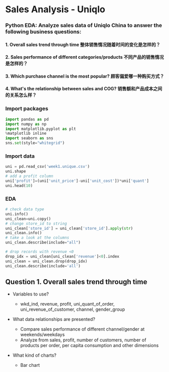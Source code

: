 # Sales Analysis - Uniqlo
### Python EDA: Analyze sales data of Uniqlo China to answer the following business questions:
#### 1. Overall sales trend through time 整体销售情况随着时间的变化是怎样的？
#### 2. Sales performance of different categories/products 不同产品的销售情况是怎样的？
#### 3. Which purchase channel is the most popular? 顾客偏爱哪一种购买方式？
#### 4. What's the relationship between sales and COG? 销售额和产品成本之间的关系怎么样？

### Import packages
```Python
import pandas as pd
import numpy as np
import matplotlib.pyplot as plt
%matplotlib inline
import seaborn as sns
sns.set(style="whitegrid")
```

### Import data
```Python
uni = pd.read_csv('week1.unique.csv')
uni.shape
# add a profit column
uni['profit']=(uni['unit_price']-uni['unit_cost'])*uni['quant']
uni.head(10)
```

### EDA
```Python
# check data type
uni.info()
uni_clean=uni.copy()
# change store_id to string
uni_clean['store_id'] = uni_clean['store_id'].apply(str)
uni_clean.info()
# take a look at the columns
uni_clean.describe(include="all")

# drop records with revenue <0
drop_idx = uni_clean[uni_clean['revenue']<0].index
uni_clean = uni_clean.drop(drop_idx)
uni_clean.describe(include='all')
```


## Question 1. Overall sales trend through time
+ Variables to use?
   - wkd_ind, revenue, profit, uni_quant_of_order, uni_revenue_of_customer, channel, gender_group

+ What data relationships are presented?    
   - Compare sales performance of different channel/gender at weekends/weekdays
   - Analyze from sales, profit, number of customers, number of products per order, per capita consumption and other dimensions

+ What kind of charts?    
   - Bar chart

